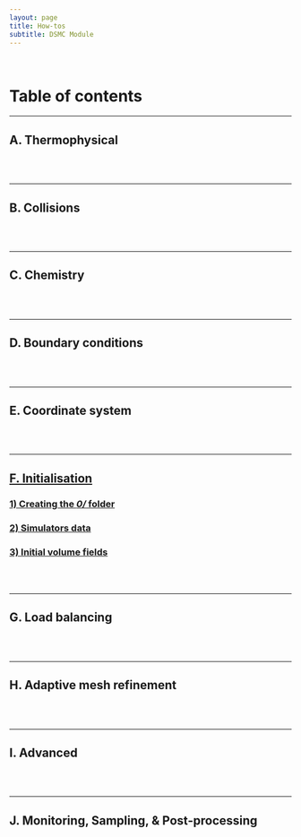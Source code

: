 ```yaml
---
layout: page
title: How-tos
subtitle: DSMC Module
---
```


&nbsp;  

# Table of contents

---  
## A. Thermophysical


<div class="paragraph"><p><br>
<br></p></div>

---  
## B. Collisions


<div class="paragraph"><p><br>
<br></p></div>

---  
## C. Chemistry


<div class="paragraph"><p><br>
<br></p></div>

--- 
## D. Boundary conditions     


<div class="paragraph"><p><br>
<br></p></div>

---  
## E. Coordinate system


<div class="paragraph"><p><br>
<br></p></div>

---  
## [F. Initialisation](https://vincentcasseau.github.io/how-tos-dsmc-initialisation/)
### [1) Creating the _0/_ folder](https://vincentcasseau.github.io/how-tos-dsmc-initialisation/#1-creating-the-0-folder)  
### [2) Simulators data](https://vincentcasseau.github.io/how-tos-dsmc-initialisation/#2-simulators-data)  
### [3) Initial volume fields](https://vincentcasseau.github.io/how-tos-dsmc-initialisation/#3-initial-volume-fields)

<div class="paragraph"><p><br>
<br></p></div>

---  
## G. Load balancing


<div class="paragraph"><p><br>
<br></p></div>

---  
## H. Adaptive mesh refinement


<div class="paragraph"><p><br>
<br></p></div>

---  
## I. Advanced


<div class="paragraph"><p><br>
<br></p></div>

---  
## J. Monitoring, Sampling, & Post-processing


